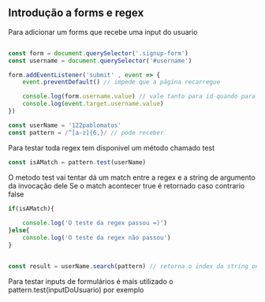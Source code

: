 ## Introdução a forms e regex
Para adicionar um forms que recebe uma input do usuario
```js

const form = document.querySelector('.signup-form')
const username = document.querySelector('#username')

form.addEventListener('submit' , event => {
    event.preventDefault() // impede que a página recarregue

    console.log(form.username.value) // vale tanto para id quando para name
    console.log(event.target.username.value)
})

const userName = '122pablomatos'
const pattern = /^[a-z]{6,}/ // pode receber 
```
Para testar toda regex tem disponivel um método chamado test
```js
const isAMatch = pattern.test(userName) 
```
O metodo test vai tentar dá um match entre a regex e a string de argumento da invocação dele
Se o match acontecer true é retornado caso contrario false
```js
if(isAMatch){
    
    console.log('O teste da regex passou =)')
}else{
    console.log('O teste da regex não passou')
}
```
```js

const result = userName.search(pattern) // retorna o index da string onde ocorreu o mach
```
Para testar inputs de formulários é mais utilizado o pattern.test(inputDoUsuario) por exemplo